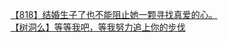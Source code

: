 [【818】结婚生子了也不能阻止她一颗寻找真爱的心。](http://tieba.baidu.com/p/2340315626?see_lz=1&pn=)   
[【树洞么】等等我吧，等我努力追上你的步伐](http://tieba.baidu.com/p/2338863240?see_lz=1&pn=)   
